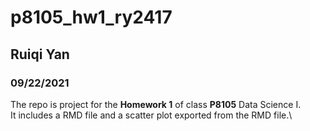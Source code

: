 # p8105_hw1_ry2417
## Ruiqi Yan
### 09/22/2021

The repo is project for the **Homework 1** of class **P8105** Data Science I.\
It includes a RMD file and a scatter plot exported from the RMD file.\

